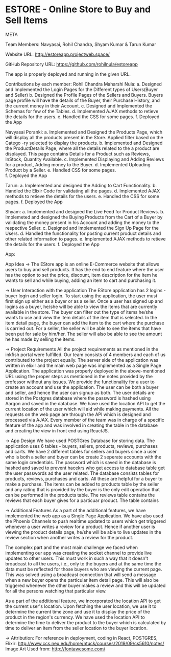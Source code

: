 #	     ESTORE - Online Store to Buy and Sell Items
	
	     
META

Team Members: Navyasai, Rohil Chandra, Shyam Kumar & Tarun Kumar

Website URL: http://estoreapp.projectweb.space/

GitHub Repository URL: https://github.com/rohilnula/estoreapp

The app is properly deployed and running in the given URL.

Contributions by each member:
Rohil Chandra Maharshi Nula: 
a. Designed and Implemented the Login Pages for the Different types 
of Users(Buyer and Seller)
b. Designed the Profile Pages of the Sellers and Buyers. Buyers page
profile will have the details of the Buyer, their Purchase History,
and the current money in their Account.
c. Designed and Implemented the Schemas for few of the Tables.
d. Implemented AJAX methods to retieve the details for the users.
e. Handled the CSS for some pages.
f. Deployed the App

Navyasai Poranki:
a. Implemented and Designed the Products Page, which will display all
the products present in the Store. Applied filter based on the Catego
-ry selected to display the products.
b. Implemented and Designed the ProductDetails Page, where all the 
details related to the a product are displayed. This page contains
 Details for a Product such as Reviews, InStock, Quantity Available.
c. Implemented Displaying and Adding Reviews for a product, Adding
money to the Buyer.
d. Implemented Uploading Product by a Seller.
e. Handled CSS for some pages.  
f. Deployed the App

Tarun:
a. Implemented and designed the Adding to Cart Functionality.
b. Handled the Elixir Code for validating all the pages.
d. Implemented AJAX methods to retieve the details for the users.
e. Handled the CSS for some pages.
f. Deployed the App

Shyam:
a. Implemented and designed the Live Feed for Product Reviews.
b. Implemeted and designed the Buying Products from the Cart of a
   Buyer by validating the money present in his Account and adding
   the money to the respective Seller.
c. Designed and Implemented the Sign Up Page for the Users.
d. Handled the functionality for posting current product details
   and other related information to pages.
e. Implemented AJAX methods to retieve the details for the users.
f. Deployed the App


App:

App Idea
-> The EStore app is an online E-Commerce website that allows 
  users to buy and sell products. It has the end to end feature
  where the user has the option to set the price, discount, item
  description for the item he wants to sell and while buying, 
  adding an item to cart and purchasing it.

-> User Interaction with the application
  The EStore application has 2 logins - buyer login and seller
  login. To start using the application, the user must first sign
  up either as a buyer or as a seller. Once a user has signed up
  and logins as a buyer, he/she will be able to view the items
  that are currently available in the store. The buyer can filter
  out the type of items he/she wants to use and view the item
  details of the item that is selected. In the item detail page,
  the buyer can add the item to the cart where the purchase is
  carried out.
  For a seller, the seller will be able to see the items that have
  been put for sale by him/her. The seller will also be able to see
  the amount he has made by selling the items.

-> Project Requirements
  All the project requirements as mentioned in the inkfish portal
  were fulfilled. Our team consists of 4 members and each of us 
  contributed to the project equally. The server side of the 
  application was written in elixir and the main web page was 
  implemented as a Single Page Application. The application was 
  properly deployed in the above-mentioned URL using the proper 
  steps as mentioned in the notes provided by the professor without
  any issues. We provide the functionality for a user to create
  an account and use the application. The user can be both a buyer
  and seller, and hence the user can signup as both. The user 
  details are stored in the Postgres database where the password 
  is hashed using Aargon and saved in the database. We have used 
  the location API to get the current location of the user which
  will aid while making payments. All the requests on the web page
  are through the API which is designed and processed via AJAX. 
  Every member of the team was in charge of a specific feature of 
  the app and was involved in creating the table in the database and
  creating the view in front end using ReactJS.

-> App Design
  We have used POSTGres Database for storing data. The application 
  uses 6 tables - buyers, sellers, products, reviews, purchases and
  carts. We have 2 different tables for sellers and buyers since a
  user who is both a seller and buyer can be create 2 seperate 
  accounts with the same login credentials. The password which is 
  saved in the database is hashed and saved to prevent hacekrs who 
  get access to database table get the user passwords ad the user 
  related. The database consists tables for products, reviews, 
  purchases and carts. All these are helpful for a buyer to make a 
  purchase. The items can be added to products table by the seller 
  and any rating that is provided by the buyer is the only edit 
  operation that can be performed in the products table. The reviews
  table contains the reviews that each buyer gives for a particuar 
  product. The table contains

-> Additional Features
  As a part of the additional features, we have implemented the web 
  app as a Single Page Application. We have also used the Phoenix 
  Channels to push realtime updated to users which get triggered 
  whenever a user writes a review for a product. Hence if another 
  user is viewing the product details page, he/she will be able to 
  live updates in the review section when another writes a review for 
  the product.

  The complex part and the most main challenge we faced when 
  implementing our app was creating the socket channel to provide live
  updates to other users. This must work in such a way that it doesn't
  broadcast to all the users, i.e., only to the buyers and at the same
  time the data must be reflected for those buyers who are viewing the
  current page. This was solved using a broadcast connection that will
  send a message when a new buyer opens the particular item detail page.
  This will also be triggered whenever the other buyer makes a review 
  and this will be updated for all the persons watching that particular
  view.

  As a part of the additional feature, we incorporated the location API 
  to get the current user's location. Upon fetching the user location, we
  use it to determine the current time zone and use it to display the 
  price of the product in the region's currency. We have used the 
  location API to determine the time to deliver the product to the buyer 
  which is calculated by time to deliver an item from the seller location 
  to the buyer location.

-> Attribution:
  For reference in deployment, coding in React, POSTGRES, 
  Elixir: http://www.ccs.neu.edu/home/ntuck/courses/2019/09/cs5610/notes/
  Image Art Used from: http://fontawesome.com/
